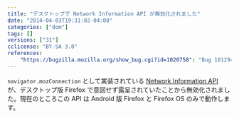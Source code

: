```yaml
---
title: "デスクトップで Network Information API が無効化されました"
date: "2014-04-03T19:31:02-04:00"
categories: ["dom"]
tags: []
versions: ["31"]
cclicense: "BY-SA 3.0"
references:
    "https://bugzilla.mozilla.org/show_bug.cgi?id=1020758": "Bug 1012944 – [Network Information API] Disable the API on desktop"
---
```

`navigator.mozConnection` として実装されている [Network Information API](https://developer.mozilla.org/ja/docs/Web/API/Network_Information_API) が、デスクトップ版 Firefox で意図せず露呈されていたことから無効化されました。現在のところこの API は Android 版 Firefox と Firefox OS のみで動作します。
